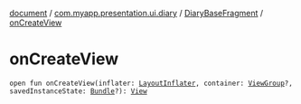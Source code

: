 [document](../../index.md) / [com.myapp.presentation.ui.diary](../index.md) / [DiaryBaseFragment](index.md) / [onCreateView](./on-create-view.md)

# onCreateView

`open fun onCreateView(inflater: `[`LayoutInflater`](https://developer.android.com/reference/android/view/LayoutInflater.html)`, container: `[`ViewGroup`](https://developer.android.com/reference/android/view/ViewGroup.html)`?, savedInstanceState: `[`Bundle`](https://developer.android.com/reference/android/os/Bundle.html)`?): `[`View`](https://developer.android.com/reference/android/view/View.html)